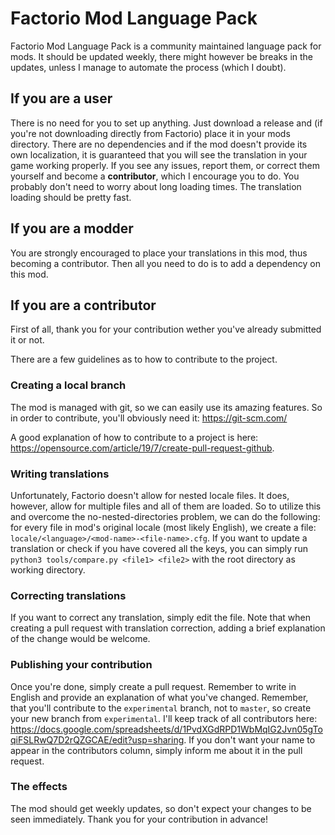 # Factorio Mod Language Pack
Factorio Mod Language Pack is a community maintained language pack for mods. It should be updated weekly, there might however be breaks in the updates, unless I manage to automate the process (which I doubt).

## If you are a user
There is no need for you to set up anything. Just download a release and (if you're not downloading directly from Factorio) place it in your mods directory. There are no dependencies and if the mod doesn't provide its own localization, it is guaranteed that you will see the translation in your game working properly. If you see any issues, report them, or correct them yourself and become a **contributor**, which I encourage you to do. You probably don't need to worry about long loading times. The translation loading should be pretty fast.

## If you are a modder
You are strongly encouraged to place your translations in this mod, thus becoming a contributor. Then all you need to do is to add a dependency on this mod.

## If you are a contributor
First of all, thank you for your contribution wether you've already submitted it or not.

There are a few guidelines as to how to contribute to the project.

### Creating a local branch
The mod is managed with git, so we can easily use its amazing features. So in order to contribute, you'll obviously need it: https://git-scm.com/

A good explanation of how to contribute to a project is here: https://opensource.com/article/19/7/create-pull-request-github.

### Writing translations
Unfortunately, Factorio doesn't allow for nested locale files. It does, however, allow for multiple files and all of them are loaded. So to utilize this and overcome the no-nested-directories problem, we can do the following: for every file in mod's original locale (most likely English), we create a file: `locale/<language>/<mod-name>-<file-name>.cfg`. If you want to update a translation or check if you have covered all the keys, you can simply run `python3 tools/compare.py <file1> <file2>` with the root directory as working directory.

### Correcting translations
If you want to correct any translation, simply edit the file. Note that when creating a pull request with translation correction, adding a brief explanation of the change would be welcome.

### Publishing your contribution
Once you're done, simply create a pull request. Remember to write in English and provide an explanation of what you've changed. Remember, that you'll contribute to the `experimental` branch, not to `master`, so create your new branch from `experimental`. I'll keep track of all contributors here: https://docs.google.com/spreadsheets/d/1PvdXGdRPD1WbMqIG2Jvn05gToqiFSLRwQ7D2rQZGCAE/edit?usp=sharing. If you don't want your name to appear in the contributors column, simply inform me about it in the pull request.

### The effects
The mod should get weekly updates, so don't expect your changes to be seen immediately. Thank you for your contribution in advance!